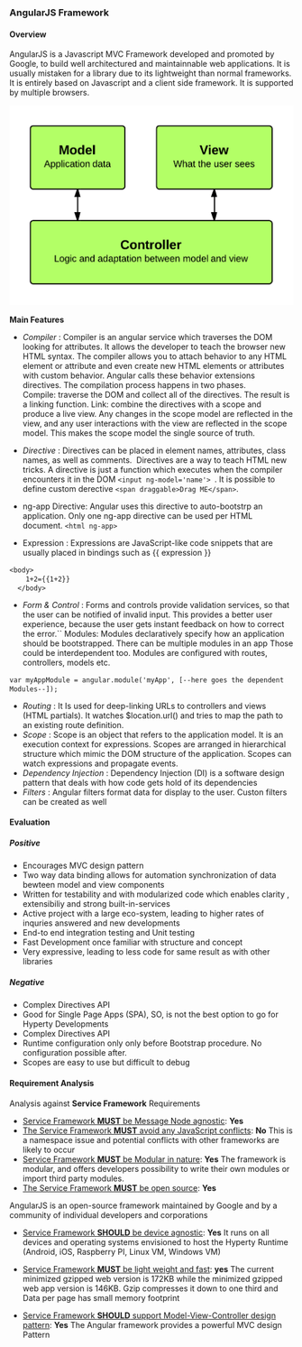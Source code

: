 ### AngularJS Framework 

#### Overview
AngularJS is a Javascript MVC Framework developed and promoted by Google, to build well architectured and maintainnable web applications. 
It is usually mistaken for a library due to its lightweight than normal frameworks. It is entirely based on 
Javascript and a client side framework. It is supported by multiple browsers. 


![Figure @sota-messaging-mvc-angular: AngularJS Framework](mvc_angular.png)


**Main Features**


* *Compiler* : Compiler is an angular service which traverses the DOM looking for attributes. It allows the developer to teach the browser new HTML syntax. The compiler allows you to attach behavior to any HTML element or attribute and even create new HTML elements or attributes with custom behavior. Angular calls these behavior extensions directives.
The compilation process happens in two phases.
Compile: traverse the DOM and collect all of the directives. The result is a linking function.
Link: combine the directives with a scope and produce a live view. Any changes in the scope model are reflected in the view, and any user interactions with the view are reflected in the scope model. This makes the scope model the single source of truth.
* *Directive* : Directives can be placed in element names, attributes, class names, as well as comments.  Directives are a way to teach HTML new tricks.
A directive is just a function which executes when the compiler encounters it in the DOM ```<input ng-model='name'> ```. It is possible to define custom derective
```<span draggable>Drag ME</span>```.

* ng-app Directive: Angular uses this directive to auto-bootstrp an application. Only one ng-app directive can be used per HTML document.
```<html ng-app> ```
* Expression : Expressions are JavaScript-like code snippets that are usually placed in bindings such as {{ expression }}
```
<body>
    1+2={{1+2}}
  </body>

```
* *Form & Control* : Forms and controls provide validation services, so that the user can be notified of invalid input. This provides a better user experience, because the user gets instant feedback on how to correct the error.``
Modules: Modules declaratively specify how an application should be bootstrapped. There can be multiple modules in an app
Those could be interdependent too. Modules are configured with routes, controllers, models etc.

```
var myAppModule = angular.module('myApp', [--here goes the dependent Modules--]);
```

* *Routing* : It Is used for deep-linking URLs to controllers and views (HTML partials). It watches $location.url() and tries to map the path to an existing route definition.
* *Scope* : Scope is an object that refers to the application model. It is an execution context for expressions. Scopes are arranged in hierarchical structure which mimic the DOM structure of the application. 
Scopes can watch expressions and propagate events.
* *Dependency Injection* : Dependency Injection (DI) is a software design pattern that deals with how code gets hold of its dependencies
* *Filters* : Angular filters format data for display to the user. Custon filters can be created as well

#### Evaluation

##### Positive
* Encourages MVC design pattern
* Two way data binding allows for automation synchronization of data bewteen model and view components
* Written for testability and with modularized code which enables clarity , extensibiliy and strong built-in-services
* Active project with a large eco-system, leading to higher rates of inquries answered and new developments
* End-to end integration testing and Unit testing
* Fast Development once familiar with structure and concept
* Very expressive, leading to less code for same result as with other libraries

 ##### Negative
 * Complex Directives API
 * Good for Single Page Apps (SPA), SO, is not the best option to go for Hyperty Developments
 * Complex Directives API
 * Runtime configuration only only before Bootstrap procedure. No configuration possible after.
 * Scopes are easy to use but difficult to debug 
 

#### Requirement Analysis

Analysis against **Service Framework** Requirements

 - [Service Framework **MUST** be Message Node agnostic](https://github.com/reTHINK-project/core-framework/issues/44): **Yes**
 - [The Service Framework **MUST** avoid any JavaScript conflicts](https://github.com/reTHINK-project/core-framework/issues/43): **No**
 This is a namespace issue and potential conflicts with other frameworks are likely to occur 
 - [Service Framework **MUST** be Modular in nature](https://github.com/reTHINK-project/core-framework/issues/42): **Yes**
 The framework is modular, and offers developers possibility to write their own modules or import third party modules.
 - [The Service Framework **MUST** be open source](https://github.com/reTHINK-project/core-framework/issues/39): **Yes**

AngularJS is an open-source framework maintained by Google and by a community of individual developers and corporations 
 - [Service Framework **SHOULD** be device agnostic](https://github.com/reTHINK-project/core-framework/issues/38): **Yes**
 It runs on all devices and operating systems envisioned to host the Hyperty Runtime (Android, iOS, Raspberry PI, Linux VM, Windows VM)
- [Service Framework **MUST** be light weight and fast](https://github.com/reTHINK-project/core-framework/issues/37): **yes**
The current minimized gzipped web version is 172KB while the minimized gzipped web app version is 146KB. Gzip compresses it down to one third and Data per page has small memory footprint

- [Service Framework **SHOULD** support Model-View-Controller design pattern](https://github.com/reTHINK-project/core-framework/issues/36): **Yes**
  The Angular framework provides a powerful MVC design Pattern 
